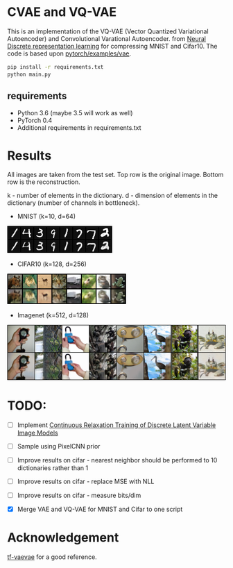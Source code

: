 # CVAE and VQ-VAE

This is an implementation of the VQ-VAE (Vector Quantized Variational Autoencoder) and Convolutional Varational Autoencoder.
 from [Neural Discrete representation learning](https://arxiv.org/pdf/1711.00937.pdf) for compressing MNIST and Cifar10.
The code is based upon [pytorch/examples/vae](https://github.com/pytorch/examples/tree/master/vae).

```bash
pip install -r requirements.txt
python main.py
```

## requirements
 - Python 3.6 (maybe 3.5 will work as well)
 - PyTorch 0.4
 - Additional requirements in requirements.txt

# Results
All images are taken from the test set.
Top row is the original image. Bottom row is the reconstruction.

k - number of elements in the dictionary. d - dimension of elements in the dictionary (number of channels in bottleneck).

 - MNIST (k=10, d=64)
 
 ![mnist](/images/mnist.png)
 
 - CIFAR10 (k=128, d=256)
 
 ![CIFAR10](/images/cifar10.png)
 
 - Imagenet (k=512, d=128)
 
 ![imagenet](/images/imagenet.png)


# TODO:

- [ ] Implement [Continuous Relaxation Training of Discrete Latent Variable Image Models](http://bayesiandeeplearning.org/2017/papers/54.pdf) 

- [ ] Sample using PixelCNN prior

- [ ] Improve results on cifar - nearest neighbor should be performed to 10 dictionaries rather than 1

- [ ] Improve results on cifar - replace MSE with NLL

- [ ] Improve results on cifar - measure bits/dim

- [X] Merge VAE and VQ-VAE for MNIST and Cifar to one script

# Acknowledgement
[tf-vaevae](https://github.com/hiwonjoon/tf-vqvae) for a good reference.
